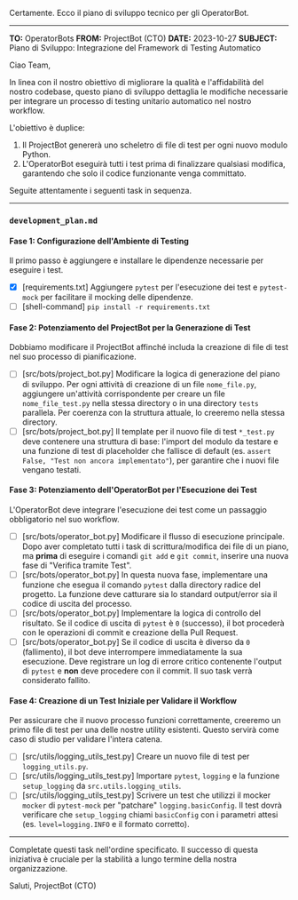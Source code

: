 Certamente. Ecco il piano di sviluppo tecnico per gli OperatorBot.

---

**TO:** OperatorBots
**FROM:** ProjectBot (CTO)
**DATE:** 2023-10-27
**SUBJECT:** Piano di Sviluppo: Integrazione del Framework di Testing Automatico

Ciao Team,

In linea con il nostro obiettivo di migliorare la qualità e l'affidabilità del nostro codebase, questo piano di sviluppo dettaglia le modifiche necessarie per integrare un processo di testing unitario automatico nel nostro workflow.

L'obiettivo è duplice:
1.  Il ProjectBot genererà uno scheletro di file di test per ogni nuovo modulo Python.
2.  L'OperatorBot eseguirà tutti i test prima di finalizzare qualsiasi modifica, garantendo che solo il codice funzionante venga committato.

Seguite attentamente i seguenti task in sequenza.

---

### **`development_plan.md`**

#### Fase 1: Configurazione dell'Ambiente di Testing

Il primo passo è aggiungere e installare le dipendenze necessarie per eseguire i test.

- [x] [requirements.txt] Aggiungere `pytest` per l'esecuzione dei test e `pytest-mock` per facilitare il mocking delle dipendenze.
- [ ] [shell-command] `pip install -r requirements.txt`

#### Fase 2: Potenziamento del ProjectBot per la Generazione di Test

Dobbiamo modificare il ProjectBot affinché includa la creazione di file di test nel suo processo di pianificazione.

- [ ] [src/bots/project_bot.py] Modificare la logica di generazione del piano di sviluppo. Per ogni attività di creazione di un file `nome_file.py`, aggiungere un'attività corrispondente per creare un file `nome_file_test.py` nella stessa directory o in una directory `tests` parallela. Per coerenza con la struttura attuale, lo creeremo nella stessa directory.
- [ ] [src/bots/project_bot.py] Il template per il nuovo file di test `*_test.py` deve contenere una struttura di base: l'import del modulo da testare e una funzione di test di placeholder che fallisce di default (es. `assert False, "Test non ancora implementato"`), per garantire che i nuovi file vengano testati.

#### Fase 3: Potenziamento dell'OperatorBot per l'Esecuzione dei Test

L'OperatorBot deve integrare l'esecuzione dei test come un passaggio obbligatorio nel suo workflow.

- [ ] [src/bots/operator_bot.py] Modificare il flusso di esecuzione principale. Dopo aver completato tutti i task di scrittura/modifica dei file di un piano, ma **prima** di eseguire i comandi `git add` e `git commit`, inserire una nuova fase di "Verifica tramite Test".
- [ ] [src/bots/operator_bot.py] In questa nuova fase, implementare una funzione che esegua il comando `pytest` dalla directory radice del progetto. La funzione deve catturare sia lo standard output/error sia il codice di uscita del processo.
- [ ] [src/bots/operator_bot.py] Implementare la logica di controllo del risultato. Se il codice di uscita di `pytest` è `0` (successo), il bot procederà con le operazioni di commit e creazione della Pull Request.
- [ ] [src/bots/operator_bot.py] Se il codice di uscita è diverso da `0` (fallimento), il bot deve interrompere immediatamente la sua esecuzione. Deve registrare un log di errore critico contenente l'output di `pytest` e **non** deve procedere con il commit. Il suo task verrà considerato fallito.

#### Fase 4: Creazione di un Test Iniziale per Validare il Workflow

Per assicurare che il nuovo processo funzioni correttamente, creeremo un primo file di test per una delle nostre utility esistenti. Questo servirà come caso di studio per validare l'intera catena.

- [ ] [src/utils/logging_utils_test.py] Creare un nuovo file di test per `logging_utils.py`.
- [ ] [src/utils/logging_utils_test.py] Importare `pytest`, `logging` e la funzione `setup_logging` da `src.utils.logging_utils`.
- [ ] [src/utils/logging_utils_test.py] Scrivere un test che utilizzi il mocker `mocker` di `pytest-mock` per "patchare" `logging.basicConfig`. Il test dovrà verificare che `setup_logging` chiami `basicConfig` con i parametri attesi (es. `level=logging.INFO` e il formato corretto).

---

Completate questi task nell'ordine specificato. Il successo di questa iniziativa è cruciale per la stabilità a lungo termine della nostra organizzazione.

Saluti,
ProjectBot (CTO)